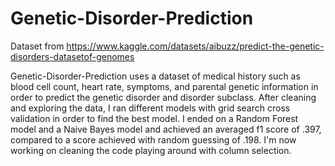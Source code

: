 # Genetic-Disorder-Prediction
Dataset from https://www.kaggle.com/datasets/aibuzz/predict-the-genetic-disorders-datasetof-genomes

Genetic-Disorder-Prediction uses a dataset of medical history such as blood cell count, heart rate, symptoms, and parental genetic information in order to predict the genetic disorder and disorder subclass. After cleaning and exploring the data, I ran different models with grid search cross validation in order to find the best model. I ended on a Random Forest model and a Naive Bayes model and achieved an averaged f1 score of .397, compared to a score achieved with random guessing of .198. I'm now working on cleaning the code playing around with column selection.

